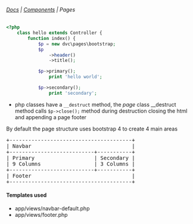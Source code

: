 ###### [Docs](/docs/) | [Components](/docs/component) | Pages

```php
<?php
    class hello extends Controller {
        function index() {
            $p = new dvc\pages\bootstrap;
            $p
                ->header()
                ->title();

            $p->primary();
                print 'hello world';

            $p->secondary();
                print 'secondary';
```

* php classes have a ```__destruct``` method, the _page_ class __destruct method calls ```$p->close();``` method during destruction closing the html and appending a page footer

By default the page structure uses bootstrap 4 to create 4 main areas
<pre>
+---------------------------------------+
| Navbar                                |
+---------------------------+-----------+
| Primary                   | Secondary |
| 9 Columns                 | 3 Columns |
+---------------------------+-----------+
| Footer                                |
+---------------------------------------+
</pre>

#### Templates used
* app/views/navbar-default.php
* app/views/footer.php
